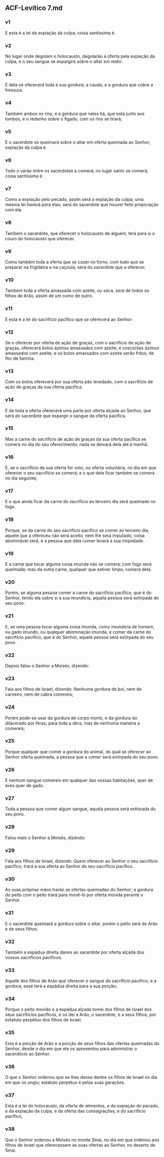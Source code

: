 ## ACF-Levítico 7.md
### v1
 E esta é a lei da expiação da culpa; coisa santíssima é.
### v2
 No lugar onde degolam o holocausto, degolarão a oferta pela expiação da culpa, e o seu sangue se espargirá sobre o altar em redor.
### v3
 E dela se oferecerá toda a sua gordura; a cauda, e a gordura que cobre a fressura.
### v4
 Também ambos os rins, e a gordura que neles há, que está junto aos lombos, e o redenho sobre o fígado, com os rins se tirará;
### v5
 E o sacerdote os queimará sobre o altar em oferta queimada ao Senhor; expiação da culpa é.
### v6
 Todo o varão entre os sacerdotes a comerá; no lugar santo se comerá; coisa santíssima é.
### v7
 Como a expiação pelo pecado, assim será a expiação da culpa; uma mesma lei haverá para elas; será do sacerdote que houver feito propiciação com ela.
### v8
 Também o sacerdote, que oferecer o holocausto de alguém, terá para si o couro do holocausto que oferecer.
### v9
 Como também toda a oferta que se cozer no forno, com tudo que se preparar na frigideira e na caçoula, será do sacerdote que a oferecer.
### v10
 Também toda a oferta amassada com azeite, ou seca, será de todos os filhos de Arão, assim de um como de outro.
### v11
 E esta é a lei do sacrifício pacífico que se oferecerá ao Senhor:
### v12
 Se o oferecer por oferta de ação de graças, com o sacrifício de ação de graças, oferecerá bolos ázimos amassados com azeite; e coscorões ázimos amassados com azeite; e os bolos amassados com azeite serão fritos, de flor de farinha.
### v13
 Com os bolos oferecerá por sua oferta pão levedado, com o sacrifício de ação de graças da sua oferta pacífica.
### v14
 E de toda a oferta oferecerá uma parte por oferta alçada ao Senhor, que será do sacerdote que espargir o sangue da oferta pacífica.
### v15
 Mas a carne do sacrifício de ação de graças da sua oferta pacífica se comerá no dia do seu oferecimento; nada se deixará dela até à manhã.
### v16
 E, se o sacrifício da sua oferta for voto, ou oferta voluntária, no dia em que oferecer o seu sacrifício se comerá; e o que dele ficar também se comerá no dia seguinte;
### v17
 E o que ainda ficar da carne do sacrifício ao terceiro dia será queimado no fogo.
### v18
 Porque, se da carne do seu sacrifício pacífico se comer ao terceiro dia, aquele que a ofereceu não será aceito, nem lhe será imputado; coisa abominável será, e a pessoa que dela comer levará a sua iniqüidade.
### v19
 E a carne que tocar alguma coisa imunda não se comerá; com fogo será queimada; mas da outra carne, qualquer que estiver limpo, comerá dela.
### v20
 Porém, se alguma pessoa comer a carne do sacrifício pacífico, que é do Senhor, tendo ela sobre si a sua imundícia, aquela pessoa será extirpada do seu povo.
### v21
 E, se uma pessoa tocar alguma coisa imunda, como imundícia de homem, ou gado imundo, ou qualquer abominação imunda, e comer da carne do sacrifício pacífico, que é do Senhor, aquela pessoa será extirpada do seu povo.
### v22
 Depois falou o Senhor a Moisés, dizendo:
### v23
 Fala aos filhos de Israel, dizendo: Nenhuma gordura de boi, nem de carneiro, nem de cabra comereis;
### v24
 Porém pode-se usar da gordura de corpo morto, e da gordura do dilacerado por feras, para toda a obra, mas de nenhuma maneira a comereis;
### v25
 Porque qualquer que comer a gordura do animal, do qual se oferecer ao Senhor oferta queimada, a pessoa que a comer será extirpada do seu povo.
### v26
 E nenhum sangue comereis em qualquer das vossas habitações, quer de aves quer de gado.
### v27
 Toda a pessoa que comer algum sangue, aquela pessoa será extirpada do seu povo.
### v28
 Falou mais o Senhor a Moisés, dizendo:
### v29
 Fala aos filhos de Israel, dizendo: Quem oferecer ao Senhor o seu sacrifício pacífico, trará a sua oferta ao Senhor do seu sacrifício pacífico.
### v30
 As suas próprias mãos trarão as ofertas queimadas do Senhor; a gordura do peito com o peito trará para movê-lo por oferta movida perante o Senhor.
### v31
 E o sacerdote queimará a gordura sobre o altar, porém o peito será de Arão e de seus filhos.
### v32
 Também a espádua direita dareis ao sacerdote por oferta alçada dos vossos sacrifícios pacíficos.
### v33
 Aquele dos filhos de Arão que oferecer o sangue do sacrifício pacífico, e a gordura, esse terá a espádua direita para a sua porção;
### v34
 Porque o peito movido e a espádua alçada tomei dos filhos de Israel dos seus sacrifícios pacíficos, e os dei a Arão, o sacerdote, e a seus filhos, por estatuto perpétuo dos filhos de Israel.
### v35
 Esta é a porção de Arão e a porção de seus filhos das ofertas queimadas do Senhor, desde o dia em que ele os apresentou para administrar o sacerdócio ao Senhor.
### v36
 O que o Senhor ordenou que se lhes desse dentre os filhos de Israel no dia em que os ungiu; estatuto perpétuo é pelas suas gerações.
### v37
 Esta é a lei do holocausto, da oferta de alimentos, e da expiação do pecado, e da expiação da culpa, e da oferta das consagrações, e do sacrifício pacífico,
### v38
 Que o Senhor ordenou a Moisés no monte Sinai, no dia em que ordenou aos filhos de Israel que oferecessem as suas ofertas ao Senhor, no deserto de Sinai.
